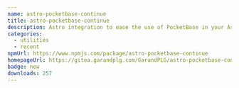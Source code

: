 ```yaml
---
name: astro-pocketbase-continue
title: astro-pocketbase-continue
description: Astro integration to ease the use of PocketBase in your Astro projects
categories:
  - utilities
  - recent
npmUrl: https://www.npmjs.com/package/astro-pocketbase-continue
homepageUrl: https://gitea.garandplg.com/GarandPLG/astro-pocketbase-continue
badge: new
downloads: 257
---
```

